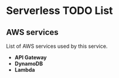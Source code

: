 # Serverless TODO List

**AWS services**
----
  List of AWS services used by this service.

* **API Gateway**
* **DynamoDB**
* **Lambda**
